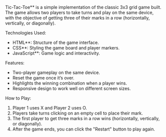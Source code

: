 Tic-Tac-Toe** is a simple implementation of the classic 3x3 grid game built. The game allows two players to take turns and play on the same device, with the objective of getting three of their marks in a row (horizontally, vertically, or diagonally).

 Technologies Used:
- HTML**: Structure of the game interface.
- CSS**: Styling the game board and player markers.
- JavaScript**: Game logic and interactivity.

 Features:
- Two-player gameplay on the same device.
- Reset the game once it’s over.
- Highlights the winning combination when a player wins.
- Responsive design to work well on different screen sizes.

 How to Play:
1. Player 1 uses X and Player 2 uses O.
2. Players take turns clicking on an empty cell to place their mark.
3. The first player to get three marks in a row wins (horizontally, vertically, or diagonally).
4. After the game ends, you can click the "Restart" button to play again.

